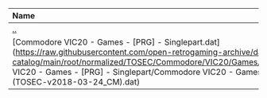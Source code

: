 |Name|Size|
|:---|---:|
|[..](../index.html)|DIR|
|[Commodore VIC20 - Games - [PRG] - Singlepart.dat](https://raw.githubusercontent.com/open-retrogaming-archive/dat-catalog/main/root/normalized/TOSEC/Commodore/VIC20/Games/[PRG]/Singlepart/Commodore VIC20 - Games - [PRG] - Singlepart/Commodore VIC20 - Games - [PRG] - Singlepart (TOSEC-v2018-03-24_CM).dat)|517724|
